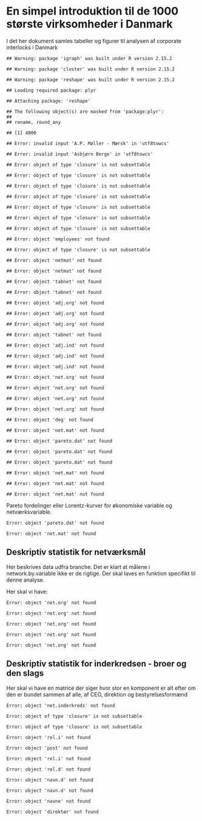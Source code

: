 En simpel introduktion til de 1000 største virksomheder i Danmark
========================================================

I det her dokument samles tabeller og figurer til analysen af corporate interlocks i Danmark



```
## Warning: package 'igraph' was built under R version 2.15.2
```

```
## Warning: package 'cluster' was built under R version 2.15.2
```

```
## Warning: package 'reshape' was built under R version 2.15.2
```

```
## Loading required package: plyr
```

```
## Attaching package: 'reshape'
```

```
## The following object(s) are masked from 'package:plyr':
## 
## rename, round_any
```

```
## [1] 4000
```

```
## Error: invalid input 'A.P. Møller - Mærsk' in 'utf8towcs'
```

```
## Error: invalid input 'Asbjørn Berge' in 'utf8towcs'
```

```
## Error: object of type 'closure' is not subsettable
```

```
## Error: object of type 'closure' is not subsettable
```

```
## Error: object of type 'closure' is not subsettable
```

```
## Error: object of type 'closure' is not subsettable
```

```
## Error: object of type 'closure' is not subsettable
```

```
## Error: object of type 'closure' is not subsettable
```

```
## Error: object of type 'closure' is not subsettable
```

```
## Error: object 'employees' not found
```

```
## Error: object of type 'closure' is not subsettable
```

```
## Error: object 'netmat' not found
```

```
## Error: object 'netmat' not found
```

```
## Error: object 'tabnet' not found
```

```
## Error: object 'tabnet' not found
```

```
## Error: object 'adj.org' not found
```

```
## Error: object 'adj.org' not found
```

```
## Error: object 'adj.org' not found
```

```
## Error: object 'tabnet' not found
```

```
## Error: object 'adj.ind' not found
```

```
## Error: object 'adj.ind' not found
```

```
## Error: object 'adj.ind' not found
```

```
## Error: object 'net.org' not found
```

```
## Error: object 'net.org' not found
```

```
## Error: object 'net.org' not found
```

```
## Error: object 'net.org' not found
```

```
## Error: object 'deg' not found
```

```
## Error: object 'net.mat' not found
```

```
## Error: object 'pareto.dat' not found
```

```
## Error: object 'pareto.dat' not found
```

```
## Error: object 'pareto.dat' not found
```

```
## Error: object 'net.mat' not found
```

```
## Error: object 'net.mat' not found
```

```
## Error: object 'net.mat' not found
```


Pareto fordelinger eller Lorentz-kurver for økonomiske variable og netværksvariable.


```
Error: object 'pareto.dat' not found
```

```
Error: object 'net.mat' not found
```


## Deskriptiv statistik for netværksmål

Her beskrives data udfra branche. Det er klart at målene i network.by.variable ikke er de rigtige. Der skal laves en funktion specifikt til denne analyse.

Her skal vi have:



```
Error: object 'net.org' not found
```



```
Error: object 'net.org' not found
```

```
Error: object 'net.org' not found
```

```
Error: object 'net.org' not found
```

```
Error: object 'net.org' not found
```



## Deskriptiv statistik for inderkredsen - broer og den slags
Her skal vi have en matrice der siger hvor stor en komponent er alt efter om den er bundet sammen af alle, af CEO, direktion og bestyrelsesformænd



```
Error: object 'net.inderkreds' not found
```

```
Error: object of type 'closure' is not subsettable
```

```
Error: object of type 'closure' is not subsettable
```

```
Error: object 'rel.i' not found
```

```
Error: object 'post' not found
```

```
Error: object 'rel.i' not found
```

```
Error: object 'rel.d' not found
```

```
Error: object 'navn.d' not found
```

```
Error: object 'navn.d' not found
```

```
Error: object 'navne' not found
```

```
Error: object 'direktør' not found
```

